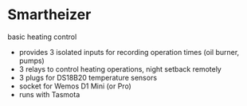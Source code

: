 # Smartheizer
 basic heating control

* provides 3 isolated inputs for recording operation times (oil burner, pumps)
* 3 relays to control heating operations, night setback remotely
* 3 plugs for DS18B20 temperature sensors
* socket for Wemos D1 Mini (or Pro)
* runs with Tasmota

